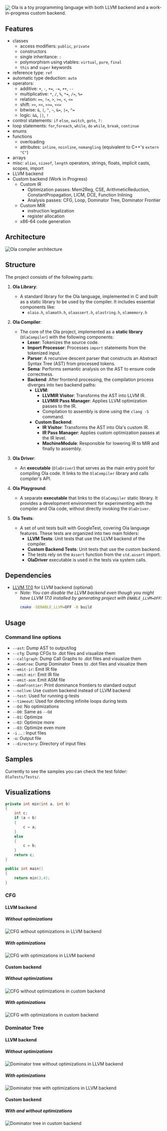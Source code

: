 <img align="center" padding="2" src="OlaDocs/olalogo_wide.png"/>
Ola is a toy programming language with both LLVM backend and a work-in-progress custom backend. 

## Features
  * classes
	- access modifiers: `public`, `private`
	- constructors
	- single inheritance: `:`
	- polymorphism using vtables: `virtual`, `pure`, `final`
	- `this` and `super` keywords
  * reference type: `ref`
  * automatic type deduction: `auto`
  * operators:
    - additive: `+`, `-`, `+=`, `-=`, `++`, `--`
    - multiplicative: `*`, `/`, `%`, `*=`, `/=`, `%=`
    - relation: `==`, `!=`, `>`, `>=`, `<`, `<=`
    - shift: `>>`, `<<`, `>>=`, `<<=`
    - bitwise: `&`, `|`, `^`, `~`, `&=`, `|=`, `^=`
    - logic: `&&`, `||`, `!`
  * control statements: `if` `else`, `switch`, `goto`, `?:`
  * loop statements: `for`,`foreach`, `while`, `do` `while`, `break`, `continue`
  * enums
  * functions 
    - overloading
	- attributes: `inline`, `noinline`, `nomangling` (equivalent to C++'s `extern "C"`)
  * arrays
  * misc: `alias`, `sizeof`, `length` operators, strings, floats, implicit casts, scopes, import
  * LLVM backend
  * Custom backend (Work in Progress)
    - Custom IR
    	- Optimization passes: Mem2Reg, CSE, ArithmeticReduction, ConstantPropagation, LICM, DCE, Function Inlining
        - Analysis passes: CFG, Loop, Dominator Tree, Dominator Frontier
    - Custom MIR
    	- instruction legalization
       	- register allocation
    - x86-64 code generation
  
## Architecture
<img src="OlaDocs/olaarch.svg" alt="Ola compiler architecture">

## Structure
The project consists of the following parts:
1. **Ola Library**:
   - A standard library for the Ola language, implemented in C and built as a static library to be used by the compiler. It includes essential components like:
     - `olaio.h`, `olamath.h`, `olaassert.h`, `olastring.h`, `olamemory.h`
   
2. **Ola Compiler**:
   - The core of the Ola project, implemented as a **static library** (`OlaCompiler`) with the following components:
     - **Lexer**: Tokenizes the source code.
     - **Import Processor**: Processes `import` statements from the tokenized input.
     - **Parser**: A recursive descent parser that constructs an Abstract Syntax Tree (AST) from processed tokens.
     - **Sema**: Performs semantic analysis on the AST to ensure code correctness.
     - **Backend**: After frontend processing, the compilation process diverges into two backend paths:
       - **LLVM**:
         - **LLVMIR Visitor**: Transforms the AST into LLVM IR.
         - **LLVMIR Pass Manager**: Applies LLVM optimization passes to the IR.
         - Compilation to assembly is done using the `clang -S` command.
       - **Custom Backend**:
         - **IR Visitor**: Transforms the AST into Ola's custom IR.
         - **IR Pass Manager**: Applies custom optimization passes at the IR level.
         - **MachineModule**: Responsible for lowering IR to MIR and finally to assembly.

3. **Ola Driver**:
   - An **executable** (`OlaDriver`) that serves as the main entry point for compiling Ola code. It links to the `OlaCompiler` library and calls compiler's API.

4. **Ola Playground**:
   - A separate **executable** that links to the `OlaCompiler` static library. It provides a development environment for experimenting with the compiler and Ola code, without directly invoking the `OlaDriver`.

5. **Ola Tests**:
   - A set of unit tests built with GoogleTest, covering Ola language features. These tests are organized into two main folders:
     - **LLVM Tests**: Unit tests that use the LLVM backend of the compiler.
     - **Custom Backend Tests**: Unit tests that use the custom backend.
     - The tests rely on the `Assert` function from the `std.assert` import.
     - **OlaDriver** executable is used in the tests via system calls.

## Dependencies
* [LLVM 17.0](https://github.com/llvm/llvm-project) for LLVM backend (optional)  
  * _Note: You can disable the LLVM backend even though you might have LLVM 17.0 installed by generating project with `ENABLE_LLVM=OFF`:_  
    ```bash
    cmake -DENABLE_LLVM=OFF -B build
    ```

## Usage
### Command line options
  * `--ast`: Dump AST to output/log
  * `--cfg`: Dump CFGs to .dot files and visualize them
  * `--callgraph`: Dump Call Graphs to .dot files and visualize them
  * `--domtree`: Dump Dominator Trees to .dot files and visualize them
  * `--emit-ir`: Emit IR file
  * `--emit-mir`: Emit IR file
  * `--emit-asm`: Emit ASM file
  * `--domfrontier`: Print dominance frontiers to standard output
  * `--nollvm`: Use custom backend instead of LLVM backend
  * `--test`: Used for running g-tests
  * `--timeout`: Used for detecting infinite loops during tests
  * `--Od`: No optimizations
  * `--O0`: Same as `--Od`
  * `--O1`: Optimize
  * `--O2`: Optimize more
  * `--O3`: Optimize even more
  * `-i` ... : Input files
  * `-o`: Output file
  * `--directory`: Directory of input files
  

## Samples
Currently to see the samples you can check the test folder: `OlaTests/Tests/`.

## Visualizations 
```cpp
private int min(int a, int b) 
{
    int c;
    if (a < b) 
    {
        c = a;
    } 
    else
    {
        c = b;
    }
    return c;
}

public int main()
{
    return min(3,4);
}
```

### CFG

#### LLVM backend

##### Without optimizations
<img src="OlaDocs/Images/llvm_cfg_O0.png" alt="CFG without optimizations in LLVM backend">

##### With optimizations 
<img src="OlaDocs/Images/llvm_cfg_O1.png" alt="CFG with optimizations in LLVM backend">

#### Custom backend

##### Without optimizations
<img src="OlaDocs/Images/custom_cfg_O0.png" alt="CFG without optimizations in custom backend">

##### With optimizations 
<img src="OlaDocs/Images/custom_cfg_O1.png" alt="CFG with optimizations in custom backend">

### Dominator Tree

#### LLVM backend

##### Without optimizations
<img src="OlaDocs/Images/llvm_domtree_O0.png" alt="Dominator tree without optimizations in LLVM backend">

##### With optimizations 
<img src="OlaDocs/Images/llvm_domtree_O1.png" alt="Dominator tree with optimizations in LLVM backend">

#### Custom backend

##### With and without optimizations
<img src="OlaDocs/Images/custom_domtree.png" alt="Dominator tree in custom backend">


